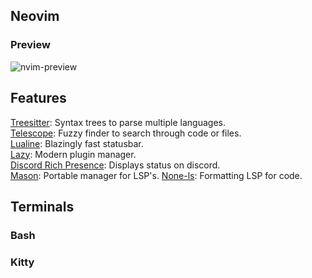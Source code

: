 ## Neovim  
### Preview
![nvim-preview](https://github.com/Anish1337/dotfiles/assets/15726203/fff05a7e-caeb-42c5-aad0-06bbd8654f4b)  
## Features  
[Treesitter](https://github.com/nvim-treesitter/nvim-treesitter): Syntax trees to parse multiple languages.  
[Telescope](https://github.com/nvim-telescope/telescope.nvim): Fuzzy finder to search through code or files.  
[Lualine](https://github.com/nvim-lualine/lualine.nvim): Blazingly fast statusbar.  
[Lazy](https://github.com/folke/lazy.nvim): Modern plugin manager.    
[Discord Rich Presence](https://github.com/andweeb/presence.nvim): Displays status on discord.  
[Mason](https://github.com/williamboman/mason.nvim): Portable manager for LSP's.
[None-ls](https://github.com/nvimtools/none-ls.nvim): Formatting LSP for code.

## Terminals

### Bash  

### Kitty  



